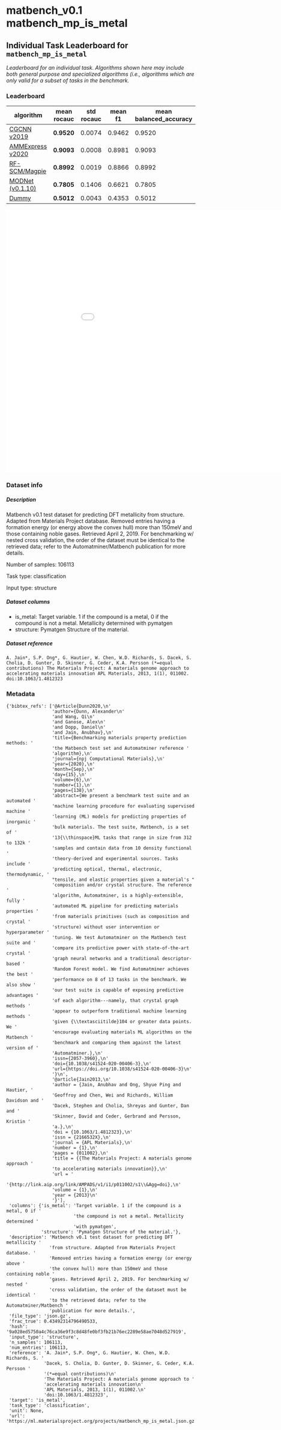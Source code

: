 # matbench_v0.1 matbench_mp_is_metal

## Individual Task Leaderboard for `matbench_mp_is_metal`

_Leaderboard for an individual task. Algorithms shown here may include both general purpose and specialized algorithms (i.e., algorithms which are only valid for a subset of tasks in the benchmark._

### Leaderboard

| algorithm | mean rocauc | std rocauc | mean f1 | mean balanced_accuracy |
|------|------|------|------|------|
| [CGCNN v2019](../Full%20Benchmark%20Data/matbench_v0.1_cgcnnv2019.md) | **0.9520** | 0.0074 | 0.9462 | 0.9520 | 
| [AMMExpress v2020](../Full%20Benchmark%20Data/matbench_v0.1_automatminer_expressv2020.md) | **0.9093** | 0.0008 | 0.8981 | 0.9093 | 
| [RF-SCM/Magpie](../Full%20Benchmark%20Data/matbench_v0.1_rf.md) | **0.8992** | 0.0019 | 0.8866 | 0.8992 | 
| [MODNet (v0.1.10)](../Full%20Benchmark%20Data/matbench_v0.1_modnet_v0.1.10.md) | **0.7805** | 0.1406 | 0.6621 | 0.7805 | 
| [Dummy](../Full%20Benchmark%20Data/matbench_v0.1_dummy.md) | **0.5012** | 0.0043 | 0.4353 | 0.5012 | 


<iframe src="../../static/task_matbench_v0.1_matbench_mp_is_metal.html" class="is-fullwidth" height="700px" width="1000px" frameBorder="0"> </iframe>

### Dataset info

##### Description

Matbench v0.1 test dataset for predicting DFT metallicity from structure. Adapted from Materials Project database. Removed entries having a formation energy (or energy above the convex hull) more than 150meV and those containing noble gases. Retrieved April 2, 2019. For benchmarking w/ nested cross validation, the order of the dataset must be identical to the retrieved data; refer to the Automatminer/Matbench publication for more details.

Number of samples: 106113

Task type: classification

Input type: structure

##### Dataset columns

- is_metal: Target variable. 1 if the compound is a metal, 0 if the compound is not a metal. Metallicity determined with pymatgen
- structure: Pymatgen Structure of the material.


##### Dataset reference

 `A. Jain*, S.P. Ong*, G. Hautier, W. Chen, W.D. Richards, S. Dacek, S. Cholia, D. Gunter, D. Skinner, G. Ceder, K.A. Persson (*=equal contributions)
The Materials Project: A materials genome approach to accelerating materials innovation
APL Materials, 2013, 1(1), 011002.
doi:10.1063/1.4812323`

### Metadata

```
{'bibtex_refs': ['@Article{Dunn2020,\n'
                 'author={Dunn, Alexander\n'
                 'and Wang, Qi\n'
                 'and Ganose, Alex\n'
                 'and Dopp, Daniel\n'
                 'and Jain, Anubhav},\n'
                 'title={Benchmarking materials property prediction methods: '
                 'the Matbench test set and Automatminer reference '
                 'algorithm},\n'
                 'journal={npj Computational Materials},\n'
                 'year={2020},\n'
                 'month={Sep},\n'
                 'day={15},\n'
                 'volume={6},\n'
                 'number={1},\n'
                 'pages={138},\n'
                 'abstract={We present a benchmark test suite and an automated '
                 'machine learning procedure for evaluating supervised machine '
                 'learning (ML) models for predicting properties of inorganic '
                 'bulk materials. The test suite, Matbench, is a set of '
                 '13{\\thinspace}ML tasks that range in size from 312 to 132k '
                 'samples and contain data from 10 density functional '
                 'theory-derived and experimental sources. Tasks include '
                 'predicting optical, thermal, electronic, thermodynamic, '
                 "tensile, and elastic properties given a material's "
                 'composition and/or crystal structure. The reference '
                 'algorithm, Automatminer, is a highly-extensible, fully '
                 'automated ML pipeline for predicting materials properties '
                 'from materials primitives (such as composition and crystal '
                 'structure) without user intervention or hyperparameter '
                 'tuning. We test Automatminer on the Matbench test suite and '
                 'compare its predictive power with state-of-the-art crystal '
                 'graph neural networks and a traditional descriptor-based '
                 'Random Forest model. We find Automatminer achieves the best '
                 'performance on 8 of 13 tasks in the benchmark. We also show '
                 'our test suite is capable of exposing predictive advantages '
                 'of each algorithm---namely, that crystal graph methods '
                 'appear to outperform traditional machine learning methods '
                 'given {\\textasciitilde}104 or greater data points. We '
                 'encourage evaluating materials ML algorithms on the Matbench '
                 'benchmark and comparing them against the latest version of '
                 'Automatminer.},\n'
                 'issn={2057-3960},\n'
                 'doi={10.1038/s41524-020-00406-3},\n'
                 'url={https://doi.org/10.1038/s41524-020-00406-3}\n'
                 '}\n',
                 '@article{Jain2013,\n'
                 'author = {Jain, Anubhav and Ong, Shyue Ping and Hautier, '
                 'Geoffroy and Chen, Wei and Richards, William Davidson and '
                 'Dacek, Stephen and Cholia, Shreyas and Gunter, Dan and '
                 'Skinner, David and Ceder, Gerbrand and Persson, Kristin '
                 'a.},\n'
                 'doi = {10.1063/1.4812323},\n'
                 'issn = {2166532X},\n'
                 'journal = {APL Materials},\n'
                 'number = {1},\n'
                 'pages = {011002},\n'
                 'title = {{The Materials Project: A materials genome approach '
                 'to accelerating materials innovation}},\n'
                 'url = '
                 '{http://link.aip.org/link/AMPADS/v1/i1/p011002/s1\\&Agg=doi},\n'
                 'volume = {1},\n'
                 'year = {2013}\n'
                 '}'],
 'columns': {'is_metal': 'Target variable. 1 if the compound is a metal, 0 if '
                         'the compound is not a metal. Metallicity determined '
                         'with pymatgen',
             'structure': 'Pymatgen Structure of the material.'},
 'description': 'Matbench v0.1 test dataset for predicting DFT metallicity '
                'from structure. Adapted from Materials Project database. '
                'Removed entries having a formation energy (or energy above '
                'the convex hull) more than 150meV and those containing noble '
                'gases. Retrieved April 2, 2019. For benchmarking w/ nested '
                'cross validation, the order of the dataset must be identical '
                'to the retrieved data; refer to the Automatminer/Matbench '
                'publication for more details.',
 'file_type': 'json.gz',
 'frac_true': 0.43492314796490533,
 'hash': '9a028ed5750a4c76ca36e9f3c8d48fe0bf3fb21b76ec2289e58ae7048d527919',
 'input_type': 'structure',
 'n_samples': 106113,
 'num_entries': 106113,
 'reference': 'A. Jain*, S.P. Ong*, G. Hautier, W. Chen, W.D. Richards, S. '
              'Dacek, S. Cholia, D. Gunter, D. Skinner, G. Ceder, K.A. Persson '
              '(*=equal contributions)\n'
              'The Materials Project: A materials genome approach to '
              'accelerating materials innovation\n'
              'APL Materials, 2013, 1(1), 011002.\n'
              'doi:10.1063/1.4812323',
 'target': 'is_metal',
 'task_type': 'classification',
 'unit': None,
 'url': 'https://ml.materialsproject.org/projects/matbench_mp_is_metal.json.gz'}
```

